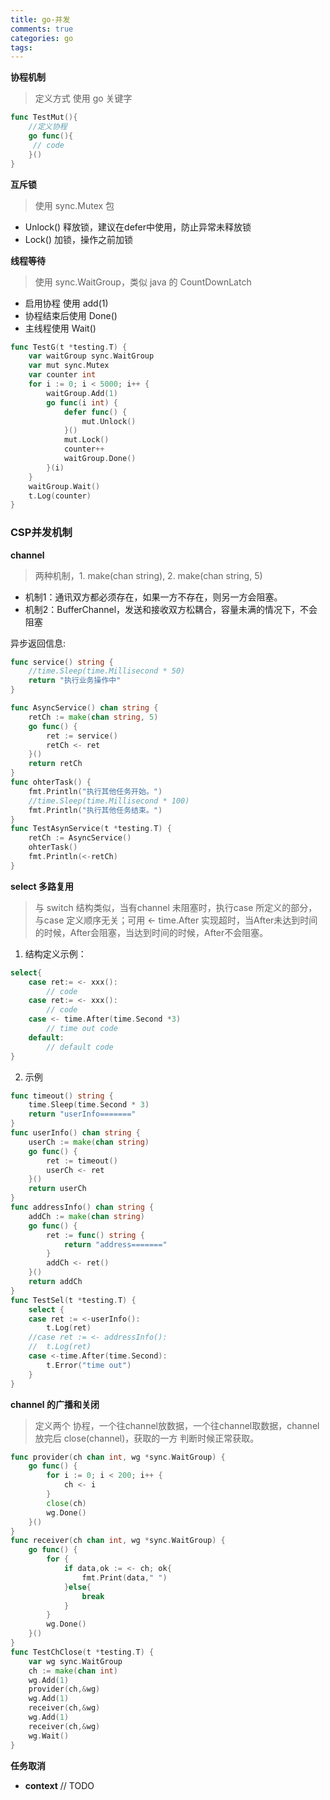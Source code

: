 ```yaml
---
title: go-并发
comments: true
categories: go
tags:
---
```


**协程机制**

> 定义方式 使用 go 关键字

```go
func TestMut(){
    //定义协程
    go func(){
     // code 
    }()
}
```

**互斥锁**

> 使用 sync.Mutex 包

* Unlock() 释放锁，建议在defer中使用，防止异常未释放锁
* Lock() 加锁，操作之前加锁

**线程等待**

> 使用 sync.WaitGroup，类似 java 的 CountDownLatch

* 启用协程 使用 add(1)
* 协程结束后使用 Done()
* 主线程使用 Wait()

```go
func TestG(t *testing.T) {
	var waitGroup sync.WaitGroup
	var mut sync.Mutex
	var counter int
	for i := 0; i < 5000; i++ {
		waitGroup.Add(1)
		go func(i int) {
			defer func() {
				mut.Unlock()
			}()
			mut.Lock()
			counter++
			waitGroup.Done()
		}(i)
	}
	waitGroup.Wait()
	t.Log(counter)
}
```

### CSP并发机制

**channel**
> 两种机制，1. make(chan string), 2. make(chan string, 5)

* 机制1：通讯双方都必须存在，如果一方不存在，则另一方会阻塞。
* 机制2：BufferChannel，发送和接收双方松耦合，容量未满的情况下，不会阻塞

异步返回信息:

```go
func service() string {
	//time.Sleep(time.Millisecond * 50)
	return "执行业务操作中"
}

func AsyncService() chan string {
	retCh := make(chan string, 5)
	go func() {
		ret := service()
		retCh <- ret
	}()
	return retCh
}
func ohterTask() {
	fmt.Println("执行其他任务开始。")
	//time.Sleep(time.Millisecond * 100)
	fmt.Println("执行其他任务结束。")
}
func TestAsynService(t *testing.T) {
	retCh := AsyncService()
	ohterTask()
	fmt.Println(<-retCh)
}
```

**select 多路复用**

> 与 switch 结构类似，当有channel 未阻塞时，执行case 所定义的部分，与case 定义顺序无关；可用 <- time.After 实现超时，当After未达到时间的时候，After会阻塞，当达到时间的时候，After不会阻塞。

1. 结构定义示例：
```go
select{
    case ret:= <- xxx():
        // code
    case ret:= <- xxx():
        // code 
    case <- time.After(time.Second *3)
        // time out code
    default:
        // default code 
}
```

2. 示例
```go
func timeout() string {
	time.Sleep(time.Second * 3)
	return "userInfo======="
}
func userInfo() chan string {
	userCh := make(chan string)
	go func() {
		ret := timeout()
		userCh <- ret
	}()
	return userCh
}
func addressInfo() chan string {
	addCh := make(chan string)
	go func() {
		ret := func() string {
			return "address======="
		}
		addCh <- ret()
	}()
	return addCh
}
func TestSel(t *testing.T) {
	select {
	case ret := <-userInfo():
		t.Log(ret)
	//case ret := <- addressInfo():
	//	t.Log(ret)
	case <-time.After(time.Second):
		t.Error("time out")
	}
}
```

**channel 的广播和关闭**

> 定义两个 协程，一个往channel放数据，一个往channel取数据，channel放完后 close(channel)，获取的一方 判断时候正常获取。

```go
func provider(ch chan int, wg *sync.WaitGroup) {
	go func() {
		for i := 0; i < 200; i++ {
			ch <- i
		}
		close(ch)
		wg.Done()
	}()
}
func receiver(ch chan int, wg *sync.WaitGroup) {
	go func() {
		for {
			if data,ok := <- ch; ok{
				fmt.Print(data," ")
			}else{
				break
			}
		}
		wg.Done()
	}()
}
func TestChClose(t *testing.T) {
	var wg sync.WaitGroup
	ch := make(chan int)
	wg.Add(1)
	provider(ch,&wg)
	wg.Add(1)
	receiver(ch,&wg)
	wg.Add(1)
	receiver(ch,&wg)
	wg.Wait()
}
```

**任务取消**

* **context**
// TODO